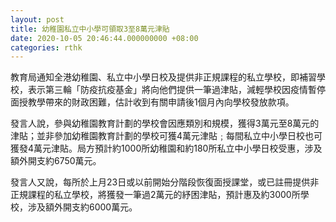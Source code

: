 ```yaml
---
layout: post
title: 幼稚園私立中小學可領取3至8萬元津貼
date: 2020-10-05 20:46:44.000000000 +08:00
categories: rthk
---
```


教育局通知全港幼稚園、私立中小學日校及提供非正規課程的私立學校，即補習學校，表示第三輪「防疫抗疫基金」將向他們提供一筆過津貼，減輕學校因疫情暫停面授教學帶來的財政困難，估計收到有關申請後1個月內向學校發放款項。

發言人說，參與幼稚園教育計劃的學校會因應類別和規模，獲得3萬元至8萬元的津貼；並非參加幼稚園教育計劃的學校可獲4萬元津貼﹔每間私立中小學日校也可獲發4萬元津貼。局方預計約1000所幼稚園和約180所私立中小學日校受惠，涉及額外開支約6750萬元。

發言人又說，每所於上月23日或以前開始分階段恢復面授課堂，或已註冊提供非正規課程的私立學校，將獲發一筆過2萬元的紓困津貼，預計惠及約3000所學校，涉及額外開支約6000萬元。
